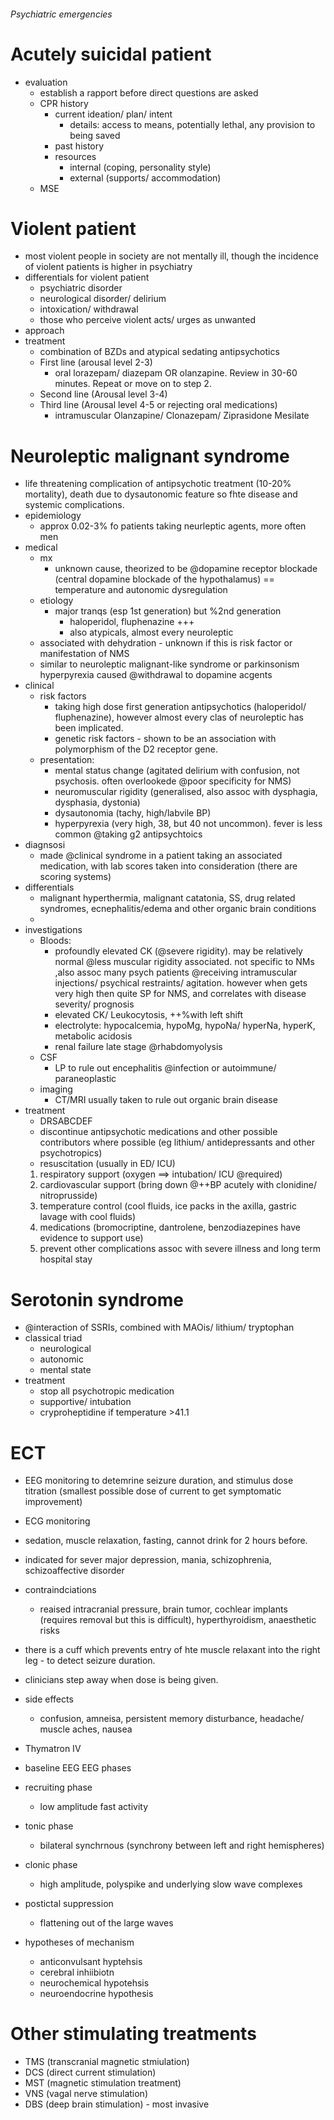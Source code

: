 ###### Psychiatric emergencies

# Acutely suicidal patient
- evaluation
    + establish a rapport before direct questions are asked
    + CPR history
        * current ideation/ plan/ intent 
            - details: access to means, potentially lethal, any provision to being saved
        * past history
        * resources
            - internal (coping, personality style)
            - external (supports/ accommodation)
    + MSE


# Violent patient
- most violent people in society are not mentally ill, though the incidence of violent patients is higher in psychiatry
- differentials for violent patient
    + psychiatric disorder
    + neurological disorder/ delirium
    + intoxication/ withdrawal
    + those who perceive violent acts/ urges as unwanted
- approach
- treatment 
    + combination of BZDs and atypical sedating antipsychotics
    + First line (arousal level 2-3)
        * oral lorazepam/ diazepam OR olanzapine. Review in 30-60 minutes. Repeat or move on to step 2. 
    + Second line (Arousal level 3-4)
    + Third line (Arousal level 4-5 or rejecting oral medications)
        * intramuscular Olanzapine/ Clonazepam/ Ziprasidone Mesilate

# Neuroleptic malignant syndrome 
- life threatening complication of antipsychotic treatment (10-20% mortality), death due to dysautonomic feature so fhte disease and systemic complications. 
- epidemiology
    +  approx 0.02-3% fo patients taking neurleptic agents, more often men
-  medical
    +  mx
        *  unknown cause, theorized to be @dopamine receptor blockade (central dopamine blockade of the hypothalamus) == temperature and autonomic dysregulation 
    +  etiology
        *  major tranqs (esp 1st generation) but %2nd generation
            -  haloperidol, fluphenazine +++
            -  also atypicals, almost every neuroleptic
    +  associated with dehydration - unknown if this is risk factor or manifestation of NMS
    +  similar to neuroleptic malignant-like syndrome or parkinsonism hyperpyrexia caused @withdrawal to dopamine acgents
- clinical
    + risk factors
        * taking high dose first generation antipsychotics (haloperidol/ fluphenazine), however almost every clas of neuroleptic has been implicated. 
        * genetic risk factors - shown to be an association with polymorphism of the D2 receptor gene. 
    + presentation:
        * mental status change (agitated delirium with confusion, not psychosis. often overlookede @poor specificity for NMS)
        * neuromuscular rigidity (generalised, also assoc with dysphagia, dysphasia, dystonia)
        * dysautonomia (tachy, high/labvile BP)
        * hyperpyrexia (very high, 38, but 40 not uncommon). fever is less common @taking g2 antipsychtoics
- diagnsosi
    + made @clinical syndrome in a patient taking an associated medication, with lab scores taken into consideration (there are scoring systems)
- differentials
    + malignant hyperthermia, malignant catatonia, SS, drug related syndromes, ecnephalitis/edema and other organic brain conditions
    + 
- investigations
    + Bloods: 
        * profoundly elevated CK (@severe rigidity). may be relatively normal @less muscular rigidity associated. not specific to NMs ,also assoc many psych patients @receiving intramuscular injections/ psychical restraints/ agitation. however when gets very high then quite SP for NMS, and correlates with disease severity/ prognosis 
        * elevated CK/ Leukocytosis, ++%with left shift
        * electrolyte: hypocalcemia, hypoMg, hypoNa/ hyperNa, hyperK, metabolic acidosis
        * renal failure late stage @rhabdomyolysis
    + CSF
        * LP to rule out encephalitis @infection or autoimmune/ paraneoplastic
    + imaging
        * CT/MRI usually taken to rule out organic brain disease
- treatment
    + DRSABCDEF
    + discontinue antipsychotic medications and other possible contributors where possible (eg lithium/ antidepressants and other psychotropics)
    + resuscitation (usually in ED/ ICU)
    1. respiratory support (oxygen ==> intubation/ ICU @required)
    2. cardiovascular support (bring down @++BP acutely with clonidine/ nitroprusside)
    3. temperature control (cool fluids, ice packs in the axilla, gastric lavage with cool fluids)
    4. medications (bromocriptine, dantrolene, benzodiazepines have evidence to support use)
    5. prevent other complications assoc with severe illness and long term hospital stay

# Serotonin syndrome
- @interaction of SSRIs, combined with MAOis/ lithium/ tryptophan
- classical triad
    + neurological
    + autonomic
    + mental state
- treatment
    + stop all psychotropic medication
    + supportive/ intubation
    + cryproheptidine if temperature >41.1


# ECT
- EEG monitoring to detemrine seizure duration, and stimulus dose titration (smallest possible dose of current to get symptomatic improvement)
- ECG monitoring
- sedation, muscle relaxation, fasting, cannot drink for 2 hours before. 
- indicated for sever major depression, mania, schizophrenia, schizoaffective disorder
- contraindciations
    + reaised intracranial pressure, brain tumor, cochlear implants (requires removal but this is difficult), hyperthyroidism, anaesthetic risks
- there is a cuff which prevents entry of hte muscle relaxant into the right leg - to detect seizure duration.
- clinicians step away when dose is being given. 
- side effects
    + confusion, amneisa, persistent memory disturbance, headache/ muscle aches, nausea
- Thymatron IV

- baseline EEG
EEG phases
- recruiting phase
    + low amplitude fast activity
- tonic phase
    + bilateral synchrnous (synchrony between left and right hemispheres)
- clonic phase
    + high amplitude, polyspike and underlying slow wave complexes
- postictal suppression
    + flattening out of the large waves

- hypotheses of mechanism
    + anticonvulsant hyptehsis
    + cerebral inhiibiotn
    + neurochemical hypotehsis
    + neuroendocrine hypothesis

# Other stimulating treatments
- TMS (transcranial magnetic stmiulation)
- DCS (direct current stimulation)
- MST (magnetic stimulation treatment)
- VNS (vagal nerve stimulation)
- DBS (deep brain stimulation) - most invasive
